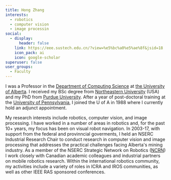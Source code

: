 ```yaml
---
title: Hong Zhang
interests:
  - robotics
  - computer vision
  - image processin
social:
  - display:
      header: false
    link: https://eee.sustech.edu.cn/?view=%e5%bc%a0%e5%ae%8f&jsid=18
    icon_pack: ai
    icon: google-scholar
superuser: false
user_groups:
  - Faculty
---
```

I was a Professor in the [Department of Computing Science](http://www.cs.ualberta.ca/) at [the University of Alberta](http://www.ualberta.ca/). I received my BSc degree from [Northeastern University](http://www.northeastern.edu/) (USA) and my PhD from [Purdue University](http://www.purdue.edu/). After a year of post-doctoral training at the [University of Pennsylvania](http://www.upenn.edu/), I joined the U of A in 1988 where I currently hold an adjunct appointment.

My research interests include robotics, computer vision, and image processing. I have worked in a number of areas in robotics and, for the past 10+ years, my focus has been on visual robot navigation. In 2003-17, with support from the federal and provinncial goverments, I held an NSERC Industrial Research Chair to conduct research in computer vision and image processing that addresses the practical challenges facing Alberta's mining industry. As a member of the NSERC Strategic Network on Robotics ([NCRN](http://ncrn-rcrc.mcgill.ca/)) I work closely with Canadian academic colleagues and industrial partners on mobile robotics research. Within the international robotics community, my activities include a variety of roles in ICRA and IROS communities, as well as other IEEE RAS sponsored conferences.